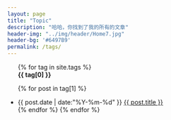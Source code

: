 ```yaml
---
layout: page
title: "Topic"
description: "哈哈，你找到了我的所有的文章"  
header-img: "../img/header/Home7.jpg" 
header-bg: '#6497B9'
permalink: /tags/
---
```


<div id='tag_cloud'>

<!--{% for tag in site.tags %}
<a href="#{{ tag[0] }}" title="{{ tag[0] }}" rel="{{ tag[1].size }}">
  <strong>{{ tag[0] }}</strong>
</a>
{% endfor %}
</div>
---
-->
<ul class="listing">
{% for tag in site.tags %}

  
  <div class="listing-seperator hidden" id="{{ tag[0] }}">
    <strong>{{ tag[0] }}</strong>
  </div>

{% for post in tag[1] %}
  <li class="listing-item hidden" data-blongs="{{tag[0]}}">
  <time datetime="{{ post.date | date:"%Y-%m-%d" }}">{{ post.date | date:"%Y-%m-%d" }}</time>
  <a href="{{ post.url }}" title="{{ post.title }}">{{ post.title }}</a>
  </li>
{% endfor %}
{% endfor %}
</ul>





